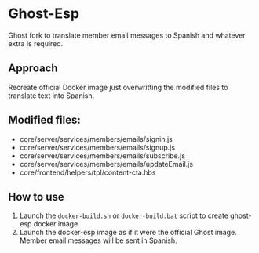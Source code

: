 # Ghost-Esp

Ghost fork to translate member email messages to Spanish and whatever extra is required.

## Approach

Recreate official Docker image just overwritting the modified files to translate text into Spanish.

## Modified files:

- core/server/services/members/emails/signin.js
- core/server/services/members/emails/signup.js
- core/server/services/members/emails/subscribe.js
- core/server/services/members/emails/updateEmail.js
- core/frontend/helpers/tpl/content-cta.hbs

## How to use

1. Launch the `docker-build.sh` or `docker-build.bat` script to create ghost-esp docker image.
2. Launch the docker-esp image as if it were the official Ghost image. Member email messages will be sent in Spanish.
